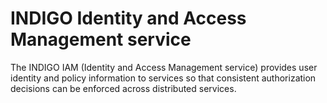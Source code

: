 # INDIGO Identity and Access Management service

The INDIGO IAM (Identity and Access Management service) provides user identity and policy information to services so that consistent authorization decisions can be enforced across distributed services.

